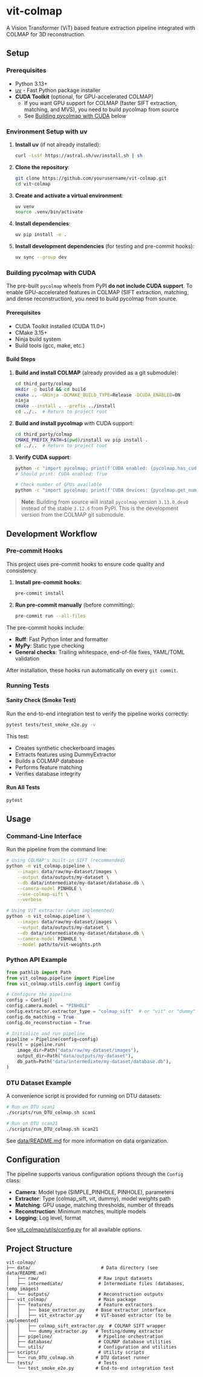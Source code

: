 # vit-colmap

A Vision Transformer (ViT) based feature extraction pipeline integrated with COLMAP for 3D reconstruction.

## Setup

### Prerequisites

- Python 3.13+
- [uv](https://github.com/astral-sh/uv) - Fast Python package installer
- **CUDA Toolkit** (optional, for GPU-accelerated COLMAP)
  - If you want GPU support for COLMAP (faster SIFT extraction, matching, and MVS), you need to build pycolmap from source
  - See [Building pycolmap with CUDA](#building-pycolmap-with-cuda) below

### Environment Setup with uv

1. **Install uv** (if not already installed):
   ```bash
   curl -LsSf https://astral.sh/uv/install.sh | sh
   ```

2. **Clone the repository**:
   ```bash
   git clone https://github.com/yourusername/vit-colmap.git
   cd vit-colmap
   ```

3. **Create and activate a virtual environment**:
   ```bash
   uv venv
   source .venv/bin/activate
   ```

4. **Install dependencies**:
   ```bash
   uv pip install -e .
   ```

5. **Install development dependencies** (for testing and pre-commit hooks):
   ```bash
   uv sync --group dev
   ```

### Building pycolmap with CUDA

The pre-built `pycolmap` wheels from PyPI **do not include CUDA support**. To enable GPU-accelerated features in COLMAP (SIFT extraction, matching, and dense reconstruction), you need to build pycolmap from source.

#### Prerequisites
- CUDA Toolkit installed (CUDA 11.0+)
- CMake 3.15+
- Ninja build system
- Build tools (gcc, make, etc.)

#### Build Steps

1. **Build and install COLMAP** (already provided as a git submodule):
   ```bash
   cd third_party/colmap
   mkdir -p build && cd build
   cmake .. -GNinja -DCMAKE_BUILD_TYPE=Release -DCUDA_ENABLED=ON
   ninja
   cmake --install . --prefix ../install
   cd ../..  # Return to project root
   ```

2. **Build and install pycolmap** with CUDA support:
   ```bash
   cd third_party/colmap
   CMAKE_PREFIX_PATH=$(pwd)/install uv pip install .
   cd ../..  # Return to project root
   ```

3. **Verify CUDA support**:
   ```bash
   python -c "import pycolmap; print(f'CUDA enabled: {pycolmap.has_cuda}')"
   # Should print: CUDA enabled: True

   # Check number of GPUs available
   python -c "import pycolmap; print(f'CUDA devices: {pycolmap.get_num_cuda_devices()}')"
   ```

> **Note**: Building from source will install `pycolmap` version `3.13.0.dev0` instead of the stable `3.12.6` from PyPI. This is the development version from the COLMAP git submodule.

## Development Workflow

### Pre-commit Hooks

This project uses pre-commit hooks to ensure code quality and consistency.

1. **Install pre-commit hooks**:
   ```bash
   pre-commit install
   ```

2. **Run pre-commit manually** (before committing):
   ```bash
   pre-commit run --all-files
   ```

The pre-commit hooks include:
- **Ruff**: Fast Python linter and formatter
- **MyPy**: Static type checking
- **General checks**: Trailing whitespace, end-of-file fixes, YAML/TOML validation

After installation, these hooks run automatically on every `git commit`.

### Running Tests

#### Sanity Check (Smoke Test)

Run the end-to-end integration test to verify the pipeline works correctly:

```bash
pytest tests/test_smoke_e2e.py -v
```

This test:
- Creates synthetic checkerboard images
- Extracts features using DummyExtractor
- Builds a COLMAP database
- Performs feature matching
- Verifies database integrity

#### Run All Tests

```bash
pytest
```

## Usage

### Command-Line Interface

Run the pipeline from the command line:

```bash
# Using COLMAP's built-in SIFT (recommended)
python -m vit_colmap.pipeline \
    --images data/raw/my-dataset/images \
    --output data/outputs/my-dataset \
    --db data/intermediate/my-dataset/database.db \
    --camera-model PINHOLE \
    --use-colmap-sift \
    --verbose

# Using ViT extractor (when implemented)
python -m vit_colmap.pipeline \
    --images data/raw/my-dataset/images \
    --output data/outputs/my-dataset \
    --db data/intermediate/my-dataset/database.db \
    --camera-model PINHOLE \
    --model path/to/vit-weights.pth
```

### Python API Example

```python
from pathlib import Path
from vit_colmap.pipeline import Pipeline
from vit_colmap.utils.config import Config

# Configure the pipeline
config = Config()
config.camera.model = "PINHOLE"
config.extractor.extractor_type = "colmap_sift"  # or "vit" or "dummy"
config.do_matching = True
config.do_reconstruction = True

# Initialize and run pipeline
pipeline = Pipeline(config=config)
result = pipeline.run(
    image_dir=Path("data/raw/my-dataset/images"),
    output_dir=Path("data/outputs/my-dataset"),
    db_path=Path("data/intermediate/my-dataset/database.db"),
)
```

### DTU Dataset Example

A convenience script is provided for running on DTU datasets:

```bash
# Run on DTU scan1
./scripts/run_DTU_colmap.sh scan1

# Run on DTU scan21
./scripts/run_DTU_colmap.sh scan21
```

See [data/README.md](data/README.md) for more information on data organization.

## Configuration

The pipeline supports various configuration options through the `Config` class:

- **Camera**: Model type (SIMPLE_PINHOLE, PINHOLE), parameters
- **Extractor**: Type (colmap_sift, vit, dummy), model weights path
- **Matching**: GPU usage, matching thresholds, number of threads
- **Reconstruction**: Minimum matches, multiple models
- **Logging**: Log level, format

See [vit_colmap/utils/config.py](vit_colmap/utils/config.py) for all available options.

## Project Structure

```
vit-colmap/
├── data/                          # Data directory (see data/README.md)
│   ├── raw/                      # Raw input datasets
│   ├── intermediate/             # Intermediate files (databases, temp images)
│   └── outputs/                  # Reconstruction outputs
├── vit_colmap/                   # Main package
│   ├── features/                 # Feature extractors
│   │   ├── base_extractor.py    # Base extractor interface
│   │   ├── vit_extractor.py     # ViT-based extractor (to be implemented)
│   │   ├── colmap_sift_extractor.py  # COLMAP SIFT wrapper
│   │   └── dummy_extractor.py   # Testing/dummy extractor
│   ├── pipeline/                 # Pipeline orchestration
│   ├── database/                 # COLMAP database utilities
│   └── utils/                    # Configuration and utilities
├── scripts/                      # Utility scripts
│   └── run_DTU_colmap.sh        # DTU dataset runner
└── tests/                        # Tests
    └── test_smoke_e2e.py        # End-to-end integration test
```
